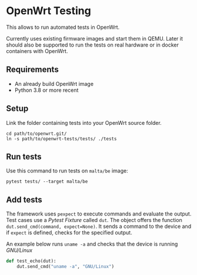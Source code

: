 # OpenWrt Testing

This allows to run automated tests in OpenWrt.

Currently uses existing firmware images and start them in QEMU. Later it should
also be supported to run the tests on real hardware or in docker containers with
OpenWrt.

## Requirements

* An already build OpenWrt image
* Python 3.8 or more recent

## Setup

Link the folder containing tests into your OpenWrt source folder.

```shell
cd path/to/openwrt.git/
ln -s path/to/openwrt-tests/tests/ ./tests
```

## Run tests

Use this command to run tests on `malta/be` image:

```shell
pytest tests/ --target malta/be
```

## Add tests

The framework uses `pexpect` to execute commands and evaluate the output. Test
cases use a *Pytest Fixture* called `dut`. The object offers the function
`dut.send_cmd(command, expect=None)`. It sends a command to the device and if
`expect` is defined, checks for the specified output.

An example below runs `uname -a` and checks that the device is running
*GNU/Linux*

```python
def test_echo(dut):
    dut.send_cmd("uname -a", "GNU/Linux")
```
